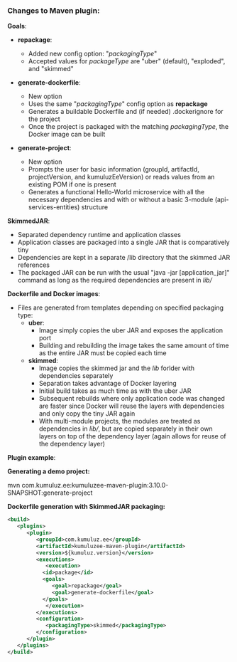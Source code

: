 ### Changes to Maven plugin:
__Goals__:
* __repackage__:
	* Added new config option: "_packagingType_"
	* Accepted values for _packageType_ are "uber" (default), "exploded", and "skimmed"
* __generate-dockerfile__:
	* New option
	* Uses the same "_packagingType_" config option as __repackage__
	* Generates a buildable Dockerfile and (if needed) .dockerignore for the project
	* Once the project is packaged with the matching _packagingType_, the Docker image can be built

* __generate-project__:
	* New option
	* Prompts the user for basic information (groupId, artifactId, projectVersion, and kumuluzEeVersion) or reads values from an existing POM if one is present
	* Generates a functional Hello-World microservice with all the necessary dependencies and with or without a basic 3-module (api-services-entities) structure
	
__SkimmedJAR__:

* Separated dependency runtime and application classes
* Application classes are packaged into a single JAR that is comparatively tiny
* Dependencies are kept in a separate /lib directory that the skimmed JAR references
* The packaged JAR can be run with the usual "java -jar [application_jar]" command as long as the required dependencies are present in _lib/_

__Dockerfile and Docker images__:

* Files are generated from templates depending on specified packaging type:
	* __uber__:
		* Image simply copies the uber JAR and exposes the application port
		* Building and rebuilding the image takes the same amount of time as the entire JAR must be copied each time
	* __skimmed__:
		* Image copies the skimmed jar and the _lib_ forlder with dependencies separately
		* Separation takes advantage of Docker layering
		* Initial build takes as much time as with the uber JAR
		* Subsequent rebuilds where only application code was changed are faster since Docker will reuse the layers with dependencies and only copy the tiny JAR again
		* With multi-module projects, the modules are treated as dependencies in _lib/_, but are copied separately in their own layers on top of the dependency layer (again allows for reuse of the dependency layer)

__Plugin example__:

__Generating a demo project:__

mvn com.kumuluz.ee:kumuluzee-maven-plugin:3.10.0-SNAPSHOT:generate-project

__Dockerfile generation with SkimmedJAR packaging:__
```xml
<build>
   <plugins>
      <plugin>
         <groupId>com.kumuluz.ee</groupId>
         <artifactId>kumuluzee-maven-plugin</artifactId>
         <version>${kumuluz.version}</version>
         <executions>
            <execution>
	       <id>package</id>
	       <goals>
	          <goal>repackage</goal>
	          <goal>generate-dockerfile</goal>
	       </goals>
            </execution>
         </executions>
         <configuration>
            <packagingType>skimmed</packagingType>
         </configuration>
      </plugin>
   </plugins>
</build>
